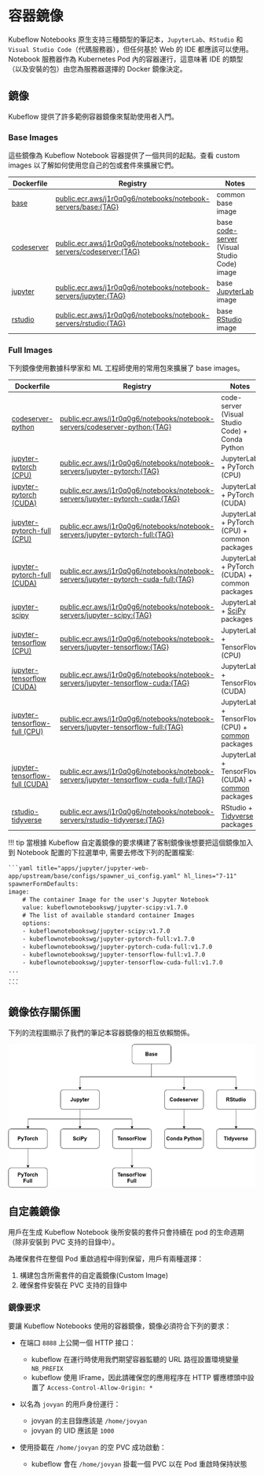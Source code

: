 # 容器鏡像

Kubeflow Notebooks 原生支持三種類型的筆記本，`JupyterLab`、`RStudio` 和 `Visual Studio Code`（代碼服務器），但任何基於 Web 的 IDE 都應該可以使用。 Notebook 服務器作為 Kubernetes Pod 內的容器運行，這意味著 IDE 的類型（以及安裝的包）由您為服務器選擇的 Docker 鏡像決定。

## 鏡像

Kubeflow 提供了許多範例容器鏡像來幫助使用者入門。

### Base Images

這些鏡像為 Kubeflow Notebook 容器提供了一個共同的起點。查看 custom images 以了解如何使用您自己的包或套件來擴展它們。

|Dockerfile 	|Registry 	|Notes|
|---------------|-----------|-----|
|[base](https://github.com/kubeflow/kubeflow/tree/master/components/example-notebook-servers/base) 	|[public.ecr.aws/j1r0q0g6/notebooks/notebook-servers/base:{TAG}](https://gallery.ecr.aws/j1r0q0g6/notebooks/notebook-servers/base) 	|common base image|
|[codeserver](https://github.com/kubeflow/kubeflow/tree/master/components/example-notebook-servers/codeserver) 	|[public.ecr.aws/j1r0q0g6/notebooks/notebook-servers/codeserver:{TAG}](https://gallery.ecr.aws/j1r0q0g6/notebooks/notebook-servers/codeserver) 	|base [code-server](https://github.com/cdr/code-server) (Visual Studio Code) image|
|[jupyter](https://github.com/kubeflow/kubeflow/tree/master/components/example-notebook-servers/jupyter) 	|[public.ecr.aws/j1r0q0g6/notebooks/notebook-servers/jupyter:{TAG}](https://gallery.ecr.aws/j1r0q0g6/notebooks/notebook-servers/jupyter) 	|base [JupyterLab](https://github.com/jupyterlab/jupyterlab) image|
|[rstudio](https://github.com/kubeflow/kubeflow/tree/master/components/example-notebook-servers/rstudio) 	|[public.ecr.aws/j1r0q0g6/notebooks/notebook-servers/rstudio:{TAG}](https://gallery.ecr.aws/j1r0q0g6/notebooks/notebook-servers/rstudio) 	|base [RStudio](https://github.com/rstudio/rstudio) image|

### Full Images

下列鏡像使用數據科學家和 ML 工程師使用的常用包來擴展了 base images。

|Dockerfile 	|Registry 	|Notes|
|---------------|-----------|-----|
|[codeserver-python](https://github.com/kubeflow/kubeflow/tree/master/components/example-notebook-servers/codeserver-python) 	|[public.ecr.aws/j1r0q0g6/notebooks/notebook-servers/codeserver-python:{TAG}](https://gallery.ecr.aws/j1r0q0g6/notebooks/notebook-servers/codeserver-python) 	|code-server (Visual Studio Code) + Conda Python|
|[jupyter-pytorch (CPU)](https://github.com/kubeflow/kubeflow/tree/master/components/example-notebook-servers/jupyter-pytorch) 	|[public.ecr.aws/j1r0q0g6/notebooks/notebook-servers/jupyter-pytorch:{TAG}](https://gallery.ecr.aws/j1r0q0g6/notebooks/notebook-servers/jupyter-pytorch) 	|JupyterLab + PyTorch (CPU)|
|[jupyter-pytorch (CUDA)](https://github.com/kubeflow/kubeflow/tree/master/components/example-notebook-servers/jupyter-pytorch) 	|[public.ecr.aws/j1r0q0g6/notebooks/notebook-servers/jupyter-pytorch-cuda:{TAG}](https://gallery.ecr.aws/j1r0q0g6/notebooks/notebook-servers/jupyter-pytorch-cuda) 	|JupyterLab + PyTorch (CUDA)|
|[jupyter-pytorch-full (CPU)](https://github.com/kubeflow/kubeflow/tree/master/components/example-notebook-servers/jupyter-pytorch-full) 	|[public.ecr.aws/j1r0q0g6/notebooks/notebook-servers/jupyter-pytorch-full:{TAG}](https://gallery.ecr.aws/j1r0q0g6/notebooks/notebook-servers/jupyter-pytorch-full) 	|JupyterLab + PyTorch (CPU) + common packages|
|[jupyter-pytorch-full (CUDA)](https://github.com/kubeflow/kubeflow/tree/master/components/example-notebook-servers/jupyter-pytorch-full) 	|[public.ecr.aws/j1r0q0g6/notebooks/notebook-servers/jupyter-pytorch-cuda-full:{TAG}](https://gallery.ecr.aws/j1r0q0g6/notebooks/notebook-servers/jupyter-pytorch-cuda-full) 	|JupyterLab + PyTorch (CUDA) + common packages|
|[jupyter-scipy](https://github.com/kubeflow/kubeflow/tree/master/components/example-notebook-servers/jupyter-scipy) 	|[public.ecr.aws/j1r0q0g6/notebooks/notebook-servers/jupyter-scipy:{TAG}](https://gallery.ecr.aws/j1r0q0g6/notebooks/notebook-servers/jupyter-scipy) 	|JupyterLab + [SciPy](https://www.scipy.org/) packages|
|[jupyter-tensorflow (CPU)](https://github.com/kubeflow/kubeflow/tree/master/components/example-notebook-servers/jupyter-tensorflow) 	|[public.ecr.aws/j1r0q0g6/notebooks/notebook-servers/jupyter-tensorflow:{TAG}](https://gallery.ecr.aws/j1r0q0g6/notebooks/notebook-servers/jupyter-tensorflow) 	|JupyterLab + TensorFlow (CPU)|
|[jupyter-tensorflow (CUDA)](https://github.com/kubeflow/kubeflow/tree/master/components/example-notebook-servers/jupyter-tensorflow) 	|[public.ecr.aws/j1r0q0g6/notebooks/notebook-servers/jupyter-tensorflow-cuda:{TAG}](https://gallery.ecr.aws/j1r0q0g6/notebooks/notebook-servers/jupyter-tensorflow-cuda) 	|JupyterLab + TensorFlow (CUDA)|
|[jupyter-tensorflow-full (CPU)](https://github.com/kubeflow/kubeflow/tree/master/components/example-notebook-servers/jupyter-tensorflow-full) 	|[public.ecr.aws/j1r0q0g6/notebooks/notebook-servers/jupyter-tensorflow-full:{TAG}](https://gallery.ecr.aws/j1r0q0g6/notebooks/notebook-servers/jupyter-tensorflow-full) 	|JupyterLab + TensorFlow (CPU) + [common](https://github.com/kubeflow/kubeflow/tree/master/components/example-notebook-servers/jupyter-tensorflow-full/requirements.txt) packages|
|[jupyter-tensorflow-full (CUDA)](https://github.com/kubeflow/kubeflow/tree/master/components/example-notebook-servers/jupyter-tensorflow-full) 	|[public.ecr.aws/j1r0q0g6/notebooks/notebook-servers/jupyter-tensorflow-cuda-full:{TAG}](https://gallery.ecr.aws/j1r0q0g6/notebooks/notebook-servers/jupyter-tensorflow-cuda-full) 	|JupyterLab + TensorFlow (CUDA) + [common](https://github.com/kubeflow/kubeflow/tree/master/components/example-notebook-servers/jupyter-tensorflow-full/requirements.txt) packages|
|[rstudio-tidyverse](https://github.com/kubeflow/kubeflow/tree/master/components/example-notebook-servers/rstudio-tidyverse) 	|[public.ecr.aws/j1r0q0g6/notebooks/notebook-servers/rstudio-tidyverse:{TAG}](https://gallery.ecr.aws/j1r0q0g6/notebooks/notebook-servers/rstudio-tidyverse) 	|RStudio + [Tidyverse](https://www.tidyverse.org/) packages|

!!! tip
    當根據 Kubeflow 自定義鏡像的要求構建了客制鏡像後想要把這個鏡像加入到 Notebook 配置的下拉選單中, 需要去修改下列的配置檔案:

    ```yaml title="apps/jupyter/jupyter-web-app/upstream/base/configs/spawner_ui_config.yaml" hl_lines="7-11"
    spawnerFormDefaults:
    image:
        # The container Image for the user's Jupyter Notebook
        value: kubeflownotebookswg/jupyter-scipy:v1.7.0
        # The list of available standard container Images
        options:
        - kubeflownotebookswg/jupyter-scipy:v1.7.0
        - kubeflownotebookswg/jupyter-pytorch-full:v1.7.0
        - kubeflownotebookswg/jupyter-pytorch-cuda-full:v1.7.0
        - kubeflownotebookswg/jupyter-tensorflow-full:v1.7.0
        - kubeflownotebookswg/jupyter-tensorflow-cuda-full:v1.7.0
    ...
    ...
    ```



## 鏡像依存關係圖

下列的流程圖顯示了我們的筆記本容器鏡像的相互依賴關係。

![](./assets/notebook-container-image-chart.png)

## 自定義鏡像

用戶在生成 Kubeflow Notebook 後所安裝的套件只會持續在 pod 的生命週期（除非安裝到 PVC 支持的目錄中）。

為確保套件在整個 Pod 重啟過程中得到保留，用戶有兩種選擇：

1. 構建包含所需套件的自定義鏡像(Custom Image)
2. 確保套件安裝在 PVC 支持的目錄中


### 鏡像要求

要讓 Kubeflow Notebooks 使用的容器鏡像，鏡像必須符合下列的要求：

- 在端口 `8888` 上公開一個 HTTP 接口：

    - kubeflow 在運行時使用我們期望容器監聽的 URL 路徑設置環境變量 `NB_PREFIX`
    - kubeflow 使用 IFrame，因此請確保您的應用程序在 HTTP 響應標頭中設置了 `Access-Control-Allow-Origin: *`

- 以名為 `jovyan` 的用戶身份運行：

    - jovyan 的主目錄應該是 `/home/jovyan`
    - jovyan 的 UID 應該是 `1000`

- 使用掛載在 `/home/jovyan` 的空 PVC 成功啟動：

    - kubeflow 會在 `/home/jovyan` 掛載一個 PVC 以在 Pod 重啟時保持狀態

